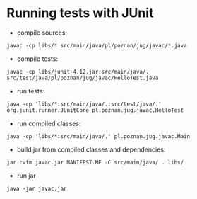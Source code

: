 # Running tests with JUnit

* compile sources:

`javac -cp libs/* src/main/java/pl/poznan/jug/javac/*.java`

* compile tests:

`javac -cp libs/junit-4.12.jar:src/main/java/. src/test/java/pl/poznan/jug/javac/HelloTest.java`

* run tests:

`java -cp 'libs/*:src/main/java/.:src/test/java/.' org.junit.runner.JUnitCore pl.poznan.jug.javac.HelloTest`

* run compiled classes:

`java -cp 'libs/*:src/main/java/.' pl.poznan.jug.javac.Main`

* build jar from compiled classes and dependencies:

`jar cvfm javac.jar MANIFEST.MF -C src/main/java/ . libs/`

* run jar

`java -jar javac.jar`
